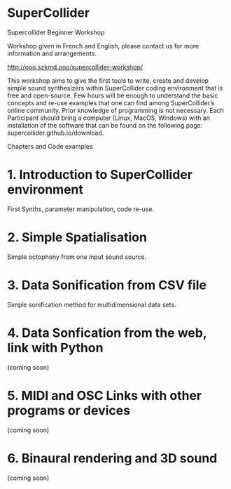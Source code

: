 # SuperCollider
Supercollider Beginner Workshop

Workshop given in French and English, please contact us for more information and arrangements.

http://ooo.szkmd.ooo/supercollider-workshop/

This workshop aims to give the first tools to write, create and develop simple sound synthesizers within SuperCollider coding environment that is free and open-source. Few hours will be enough to understand the basic concepts and re-use examples that one can find among SuperCollider’s online community. Prior knowledge of programming is not necessary. Each Participant should bring a computer (Linux, MacOS, Windows) with an installation of the software that can be found on the following page: supercollider.github.io/download.

Chapters and Code examples

# 1. Introduction to SuperCollider environment
First Synths, parameter manipulation, code re-use.
# 2. Simple Spatialisation
Simple octophony from one input sound source.
# 3. Data Sonification from CSV file
Simple sonification method for multidimensional data sets.
# 4. Data Sonfication from the web, link with Python
(coming soon)
# 5. MIDI and OSC Links with other programs or devices
(coming soon)
# 6. Binaural rendering and 3D sound
(coming soon)
